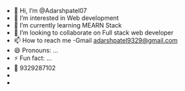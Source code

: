 - 👋 Hi, I’m @Adarshpatel07
- 👀 I’m interested in Web development
- 🌱 I’m currently learning MEARN Stack
- 💞️ I’m looking to collaborate on Full stack web developer
- 📫 How to reach me -Gmail adarshpatel9329@gmail.com
- 😄 Pronouns: ...
- ⚡ Fun fact: ...
- 📱 9329287102
- 
- 

<!---
Adarshpatel07/Adarshpatel07 is a ✨ special ✨ repository because its `README.md` (this file) appears on your GitHub profile.
You can click the Preview link to take a look at your changes.
--->
